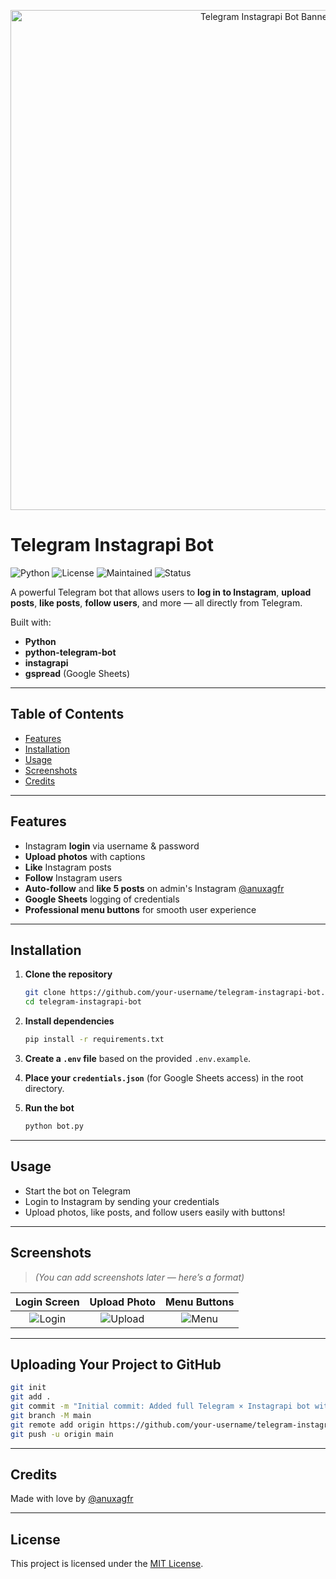 <p align="center">
  <img src="assets/banner.png" alt="Telegram Instagrapi Bot Banner" width="800">
</p>

# Telegram Instagrapi Bot

![Python](https://img.shields.io/badge/Python-3.10%2B-blue?logo=python)
![License](https://img.shields.io/badge/License-MIT-green)
![Maintained](https://img.shields.io/badge/Maintained-Yes-brightgreen)
![Status](https://img.shields.io/badge/Status-Active-blue)

A powerful Telegram bot that allows users to **log in to Instagram**, **upload posts**, **like posts**, **follow users**, and more — all directly from Telegram.

Built with:
- **Python**
- **python-telegram-bot**
- **instagrapi**
- **gspread** (Google Sheets)

---

## Table of Contents

- [Features](#features)
- [Installation](#installation)
- [Usage](#usage)
- [Screenshots](#screenshots)
- [Credits](#credits)

---

## Features

- Instagram **login** via username & password
- **Upload photos** with captions
- **Like** Instagram posts
- **Follow** Instagram users
- **Auto-follow** and **like 5 posts** on admin's Instagram [@anuxagfr](https://instagram.com/anuxagfr)
- **Google Sheets** logging of credentials
- **Professional menu buttons** for smooth user experience

---

## Installation

1. **Clone the repository**
    ```bash
    git clone https://github.com/your-username/telegram-instagrapi-bot.git
    cd telegram-instagrapi-bot
    ```

2. **Install dependencies**
    ```bash
    pip install -r requirements.txt
    ```

3. **Create a `.env` file** based on the provided `.env.example`.

4. **Place your `credentials.json`** (for Google Sheets access) in the root directory.

5. **Run the bot**
    ```bash
    python bot.py
    ```

---

## Usage

- Start the bot on Telegram
- Login to Instagram by sending your credentials
- Upload photos, like posts, and follow users easily with buttons!

---

## Screenshots

> *(You can add screenshots later — here’s a format)*

| Login Screen | Upload Photo | Menu Buttons |
|:------------:|:------------:|:------------:|
| ![Login](screenshots/login.png) | ![Upload](screenshots/upload.png) | ![Menu](screenshots/menu.png) |

---

## Uploading Your Project to GitHub

```bash
git init
git add .
git commit -m "Initial commit: Added full Telegram × Instagrapi bot with login, upload, follow, like, auto-follow, and Google Sheets integration."
git branch -M main
git remote add origin https://github.com/your-username/telegram-instagrapi-bot.git
git push -u origin main
```

---

## Credits

Made with love by [@anuxagfr](https://instagram.com/anuxagfr)

---

## License

This project is licensed under the [MIT License](LICENSE).
